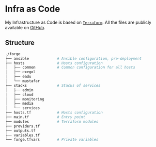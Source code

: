 # Infra as Code

My Infrastructure as Code is based on [`Terraform`](https://terraform.io/).
All the files are publicly available on [GitHub](https://github.com/Xavier2p/infra-as-code).

## Structure

```bash
./forge
├── ansible             # Ansible configuration, pre-deployment
├── hosts               # Hosts configuration
│   ├── common          # Common configuration for all hosts
│   ├── exegol
│   ├── eadu
│   └── mustafar
├── stacks              # Stacks of services
│   ├── admin
│   ├── cloud
│   ├── monitoring
│   ├── media
│   └── services
├── hosts.tf            # Hosts configuration
├── main.tf             # Entry point
├── modules             # Terraform modules
├── providers.tf
├── outputs.tf
├── variables.tf
└── forge.tfvars        # Private variables
```
